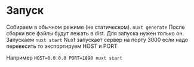 # Запуск

Собираем в обычном режиме (не статическом).
```nuxt generate```
После сборки все файлы будут лежать в dist. Для запуска нужен только он.
Запускаем
```nuxt start```
Nuxt запускает сервер на порту 3000 если надо перевесить то экспортируем HOST и PORT

Например
```HOST=0.0.0.0 PORT=1890 nuxt start```
